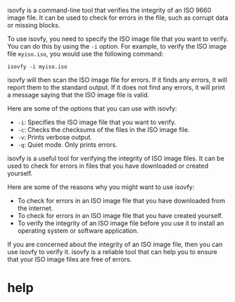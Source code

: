 isovfy is a command-line tool that verifies the integrity of an ISO 9660 image file. It can be used to check for errors in the file, such as corrupt data or missing blocks.

To use isovfy, you need to specify the ISO image file that you want to verify. You can do this by using the `-i` option. For example, to verify the ISO image file `myiso.iso`, you would use the following command:

```
isovfy -i myiso.iso
```

isovfy will then scan the ISO image file for errors. If it finds any errors, it will report them to the standard output. If it does not find any errors, it will print a message saying that the ISO image file is valid.

Here are some of the options that you can use with isovfy:

* `-i`: Specifies the ISO image file that you want to verify.
* `-c`: Checks the checksums of the files in the ISO image file.
* `-v`: Prints verbose output.
* `-q`: Quiet mode. Only prints errors.

isovfy is a useful tool for verifying the integrity of ISO image files. It can be used to check for errors in files that you have downloaded or created yourself.

Here are some of the reasons why you might want to use isovfy:

* To check for errors in an ISO image file that you have downloaded from the internet.
* To check for errors in an ISO image file that you have created yourself.
* To verify the integrity of an ISO image file before you use it to install an operating system or software application.

If you are concerned about the integrity of an ISO image file, then you can use isovfy to verify it. isovfy is a reliable tool that can help you to ensure that your ISO image files are free of errors.



# help 

```

```
